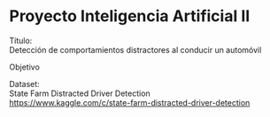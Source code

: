 # Proyecto Inteligencia Artificial II

Título: <br>
Detección de comportamientos distractores al conducir un automóvil

Objetivo <br>

Dataset: <br>
State Farm Distracted Driver Detection  <br>
https://www.kaggle.com/c/state-farm-distracted-driver-detection


 
